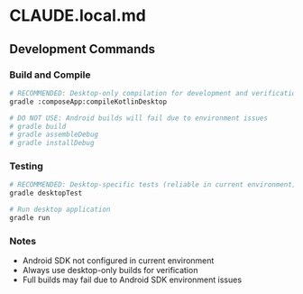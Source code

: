 # CLAUDE.local.md

## Development Commands

### Build and Compile
```bash
# RECOMMENDED: Desktop-only compilation for development and verification
gradle :composeApp:compileKotlinDesktop

# DO NOT USE: Android builds will fail due to environment issues
# gradle build
# gradle assembleDebug
# gradle installDebug
```

### Testing
```bash
# RECOMMENDED: Desktop-specific tests (reliable in current environment)
gradle desktopTest

# Run desktop application
gradle run
```

### Notes
- Android SDK not configured in current environment
- Always use desktop-only builds for verification
- Full builds may fail due to Android SDK environment issues